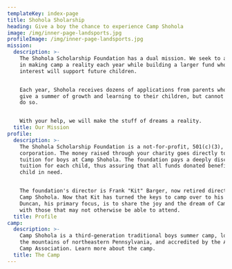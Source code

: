 ```yaml
---
templateKey: index-page
title: Shohola Sholarship
heading: Give a boy the chance to experience Camp Shohola
image: /img/inner-page-landsports.jpg
profileImage: /img/inner-page-landsports.jpg
mission:
  description: >-
    The Shohola Scholarship Foundation has a dual mission. We seek to aid boys
    in making camp a reality each year while building a larger fund whose
    interest will support future children.


    Each year, Shohola receives dozens of applications from parents who want to
    give a summer of growth and learning to their children, but cannot afford to
    do so.


    With your help, we will make the stuff of dreams a reality.
  title: Our Mission
profile:
  description: >-
    The Shohola Scholarship Foundation is a not-for-profit, 501(c)(3),
    corporation. The money raised through your charity goes directly to support
    tuition for boys at Camp Shohola. The foundation pays a deeply discounted
    tuition for each child, thus assuring that all funds donated benefit the
    child in need.


    The foundation's director is Frank "Kit" Barger, now retired director of
    Camp Shohola. Now that Kit has turned the keys to camp over to his son
    Duncan, his primary focus, is to share the joy and the dream of Camp Shohola
    with those that may not otherwise be able to attend.
  title: Profile
camp:
  description: >-
    Camp Shohola is a third-generation traditional boys summer camp, located in
    the mountains of northeastern Pennsylvania, and accredited by the American
    Camp Association. Learn more about the camp.
  title: The Camp
---
```

